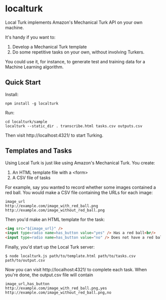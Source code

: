localturk
=========

Local Turk implements Amazon's Mechanical Turk API on your own machine.

It's handy if you want to:

1. Develop a Mechanical Turk template
2. Do some repetitive tasks on your own, without involving Turkers.

You could use it, for instance, to generate test and training data for a Machine Learning algorithm.


Quick Start
-----------

Install:

    npm install -g localturk

Run:

    cd localturk/sample
    localturk --static_dir . transcribe.html tasks.csv outputs.csv

Then visit http://localhost:4321/ to start Turking.


Templates and Tasks
-------------------

Using Local Turk is just like using Amazon's Mechanical Turk. You create:

1. An HTML template file with a &lt;form&gt;
2. A CSV file of tasks

For example, say you wanted to record whether some images contained a red ball. You would make a CSV file containing the URLs for each image:

    image_url
    http://example.com/image_with_red_ball.png
    http://example.com/image_without_red_ball.png

Then you'd make an HTML template for the task:

```html
<img src="${image_url}" />
<input type=radio name=has_button value="yes" /> Has a red ball<br/>
<input type=radio name=has_button value="no" /> Does not have a red ball<br/>
```

Finally, you'd start up the Local Turk server:

    $ node localturk.js path/to/template.html path/to/tasks.csv path/to/output.csv

Now you can visit http://localhost:4321/ to complete each task. When you're done, the output.csv file will contain

    image_url,has_button
    http://example.com/image_with_red_ball.png,yes
    http://example.com/image_without_red_ball.png,no
